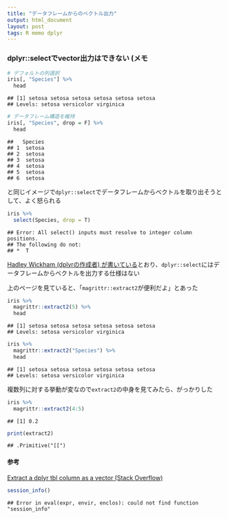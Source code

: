 ```yaml
---
title: "データフレームからのベクトル出力"
output: html_document
layout: post
tags: R memo dplyr
---
```




### dplyr::selectでvector出力はできない (メモ


```r
# デフォルトの列選択
iris[, "Species"] %>%
  head
```

```
## [1] setosa setosa setosa setosa setosa setosa
## Levels: setosa versicolor virginica
```

```r
# データフレーム構造を維持
iris[, "Species", drop = F] %>%
  head
```

```
##   Species
## 1  setosa
## 2  setosa
## 3  setosa
## 4  setosa
## 5  setosa
## 6  setosa
```

と同じイメージで`dplyr::select`でデータフレームからベクトルを取り出そうとして、よく怒られる  

```r
iris %>%
  select(Species, drop = T)
```

```
## Error: All select() inputs must resolve to integer column positions.
## The following do not:
## *  T
```

[Hadley Wickham (dplyrの作成者) が書いている](http://stackoverflow.com/questions/21618423/extract-a-dplyr-tbl-column-as-a-vector)とおり、`dplyr::select`にはデータフレームからベクトルを出力する仕様はない

上のページを見ていると、「`magrittr::extract2`が便利だよ」とあった  

```r
iris %>%
  magrittr::extract2(5) %>%
  head
```

```
## [1] setosa setosa setosa setosa setosa setosa
## Levels: setosa versicolor virginica
```

```r
iris %>%
  magrittr::extract2("Species") %>%
  head
```

```
## [1] setosa setosa setosa setosa setosa setosa
## Levels: setosa versicolor virginica
```


複数列に対する挙動が変なので`extract2`の中身を見てみたら、がっかりした  

```r
iris %>%
  magrittr::extract2(4:5)
```

```
## [1] 0.2
```

```r
print(extract2)
```

```
## .Primitive("[[")
```

#### 参考  
[Extract a dplyr tbl column as a vector (Stack Overflow)](http://stackoverflow.com/questions/21618423/extract-a-dplyr-tbl-column-as-a-vector)  


```r
session_info()
```

```
## Error in eval(expr, envir, enclos): could not find function "session_info"
```
